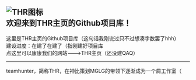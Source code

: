 ![THR图标](https://i0.hdslb.com/bfs/album/9ff9c829fd51cbc88b286b03013c9318bf4368f8.png "THR图标")  
欢迎来到THR主页的Github项目库！
-----------------------------
这里是THR主页的Github项目库（这句话我刚说过只不过想凑字数罢了hhh）  
建设进度：在建了在建了（指刚建好项目库  
点这里可以康康我们的网站--->THR主页（还没建QAQ）  
***
teamhunter，简称THR，在神比策划MGLG的带领下逐渐成为一个屑工作室（
